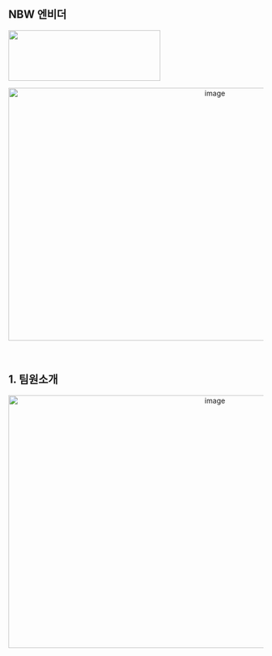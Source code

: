 ## NBW 엔비더
<img width="300" height="100" src="https://user-images.githubusercontent.com/95892601/199779347-40e4e48f-90a0-481c-b6e2-3a00c86d974a.png">


<p align="center"><img width="800" height="500" alt="image" src="https://user-images.githubusercontent.com/95892601/204135649-647c8453-bbb4-401c-bcf4-f22c00b5cac3.png"></p>

</br>


## 1. 팀원소개
<p align="center"><img width="800" height="500" alt="image" src="https://user-images.githubusercontent.com/95892601/204135830-49452feb-523f-4de5-82c3-4d9c969137cd.png"></p>
